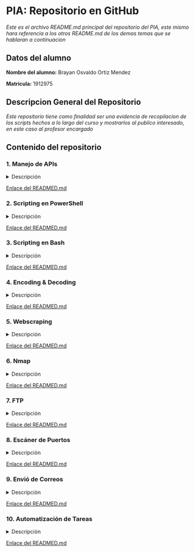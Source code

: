 # PIA: Repositorio en GitHub

_Este es el archivo README.md principal del repositorio del PIA, este mismo hara referencia a los otros README.md de los demas temas que se hablaran a continuacion_

## Datos del alumno

**Nombre del alumno:** Brayan Osvaldo Ortiz Mendez

**Matricula:** 1912975

## Descripcion General del Repositorio

_Este repositorio tiene como finalidad ser una evidencia de recopilacion de los scripts hechos a lo largo del curso y mostrarlos al publico interesado, en este caso al profesor encargado_

## Contenido del repositorio

### 1. Manejo de APIs

<details><summary>Descripción</summary>
<p>

_Uso o consulta de un servicio que nos ofrecera un sitio web o una aplicacion mediante una clave para el usuario para obtener informacion o realizar una tarea de nuestro interes_

</p>
</details>

[Enlace del READMED.md](https://github.com/Lavso-Itro/PIA-LAB-PC/blob/8570e52a3ec52f39592d6de35d5c1b88ae291003/Manejo%20de%20APIs/README.md)

### 2. Scripting en PowerShell

<details><summary>Descripción</summary>
<p>

_Manejo y creacion de Scripts mediante comandos de Windows usando la terminal de PowerShell donde podremos hacer diversas tareas y probar multiples funciones_

</p>
</details>

[Enlace del READMED.md](https://github.com/Lavso-Itro/PIA-LAB-PC/blob/8570e52a3ec52f39592d6de35d5c1b88ae291003/Scripting%20en%20PowerShell/README.md)

### 3. Scripting en Bash

<details><summary>Descripción</summary>
<p>

_Manejo y creacion de Scripts mediante comandos procedentes de los sistemas operativos linux y derivados, por medio del uso de la terminal Bash para realizar y probar diferentes tareas y funciones_

</p>
</details>

[Enlace del READMED.md](https://github.com/Lavso-Itro/PIA-LAB-PC/blob/8570e52a3ec52f39592d6de35d5c1b88ae291003/Scripting%20en%20Bash/README.md)

### 4. Encoding & Decoding

<details><summary>Descripción</summary>
<p>

_Uso de herramientas que nos permiten codificar y decodificar archivos, textos e incluso imagenes para cualquier necesidad_

</p>
</details>

[Enlace del READMED.md](https://github.com/Lavso-Itro/PIA-LAB-PC/blob/8570e52a3ec52f39592d6de35d5c1b88ae291003/Encoding%20&%20Decoding/README.md)

### 5. Webscraping

<details><summary>Descripción</summary>
<p>

_Uso de una herramienta que nos permitira extraer contenido e informacion de un sitio web para diversos fines, principalmente de investigacion_

</p>
</details>

[Enlace del READMED.md](https://github.com/Lavso-Itro/PIA-LAB-PC/blob/8570e52a3ec52f39592d6de35d5c1b88ae291003/Webscraping/README.md)

### 6. Nmap

<details><summary>Descripción</summary>
<p>

_Uso de herramientas que nos ofrece multiples funciones relacionadas a la exploracion de redes y gestion de seguridad_

</p>
</details>

[Enlace del READMED.md](https://github.com/Lavso-Itro/PIA-LAB-PC/blob/8570e52a3ec52f39592d6de35d5c1b88ae291003/Nmap/README.md)

### 7. FTP

<details><summary>Descripción</summary>
<p>

_Uso del protocolo con funcion de trasnferencia de archivos entre equipos de una misma red_

</p>
</details>

[Enlace del READMED.md](https://github.com/Lavso-Itro/PIA-LAB-PC/blob/8570e52a3ec52f39592d6de35d5c1b88ae291003/FTP/README.md)

### 8. Escáner de Puertos

<details><summary>Descripción</summary>
<p>

_Uso de diversas herramientas con el fin de escanear y conocer detalles del estado de los puertos de internet de nuestro sistema, esto con fines de gestion de seguridad informatica_

</p>
</details>

[Enlace del READMED.md](https://github.com/Lavso-Itro/PIA-LAB-PC/blob/8570e52a3ec52f39592d6de35d5c1b88ae291003/Esc%C3%A1ner%20de%20Puertos/README.md)

### 9. Envió de Correos

<details><summary>Descripción</summary>
<p>

_Uso de herramientas especificas para el envio de correos mediante el permiso de tu servicio de correos y el uso de scripts para objetivos especificos_

</p>
</details>

[Enlace del READMED.md](https://github.com/Lavso-Itro/PIA-LAB-PC/blob/8570e52a3ec52f39592d6de35d5c1b88ae291003/Envi%C3%B3%20de%20Correos/README.md)

### 10. Automatización de Tareas

<details><summary>Descripción</summary>
<p>

_Uso del scripting para realizar tareas de interes y que estas se ejecuten una determinada cantidad de veces o hasta una fecha programada_

</p>
</details>

[Enlace del READMED.md](https://github.com/Lavso-Itro/PIA-LAB-PC/blob/8570e52a3ec52f39592d6de35d5c1b88ae291003/Automatizaci%C3%B3n%20de%20Tareas/README.md)

